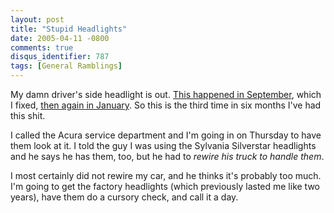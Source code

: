 ```yaml
---
layout: post
title: "Stupid Headlights"
date: 2005-04-11 -0800
comments: true
disqus_identifier: 787
tags: [General Ramblings]
---
```

My damn driver's side headlight is out. [This happened in
September](/archive/2004/10/26/110-lunch.aspx), which I fixed, [then
again in January](/archive/2005/01/14/surreal-maintenance.aspx). So this
is the third time in six months I've had this shit.
 
 I called the Acura service department and I'm going in on Thursday to
have them look at it. I told the guy I was using the Sylvania Silverstar
headlights and he says he has them, too, but he had to *rewire his truck
to handle them*.
 
 I most certainly did not rewire my car, and he thinks it's probably too
much. I'm going to get the factory headlights (which previously lasted
me like two years), have them do a cursory check, and call it a day.
